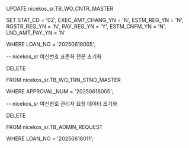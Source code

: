 UPDATE nicekos_sr.TB_WO_CNTR_MASTER

SET STAT_CD = '02', EXEC_AMT_CHANG_YN = 'N', ESTM_REG_YN = 'N', RGSTR_REG_YN = 'N', PAY_REG_YN = 'Y', ESTM_CNFM_YN = 'N', LND_AMT_PAY_YN = 'N'

WHERE LOAN_NO = '20250618005';

  

  

-- nicekos_sr 여신번호 표준화 전문 초기화

DELETE

FROM nicekos_sr.TB_WO_TRN_STND_MASTER

WHERE APPROVAL_NUM = '20250618005';

  

  

-- nicekos_sr 여신번호 관리자 요청 데이터 초기화

DELETE

FROM nicekos_sr.TB_ADMIN_REQUEST

WHERE LOAN_NO = '20250618011';
